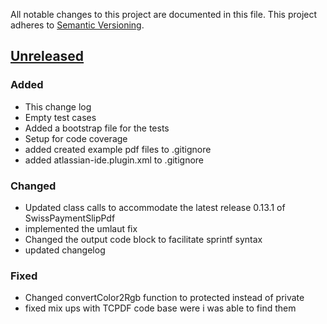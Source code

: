All notable changes to this project are documented in this file.
This project adheres to [Semantic Versioning](http://semver.org/).

## [Unreleased](https://github.com/steampilot/SwissPaymentSlipFpdf.git)
### Added
- This change log
- Empty test cases
- Added a bootstrap file for the tests
- Setup for code coverage
- added created example pdf files to .gitignore
- added atlassian-ide.plugin.xml to .gitignore
### Changed
- Updated class calls to accommodate the latest release 0.13.1 of SwissPaymentSlipPdf
- implemented the umlaut fix
- Changed the output code block to facilitate sprintf syntax
- updated changelog
### Fixed
- Changed convertColor2Rgb function to protected instead of private
- fixed mix ups with TCPDF code base were i was able to find them

